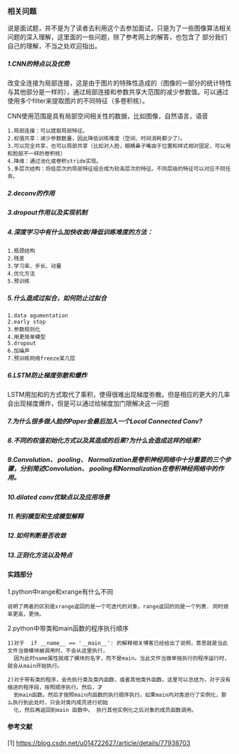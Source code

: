 ### 相关问题

说是面试题，并不是为了读者去利用这个去参加面试，只是为了一些图像算法相关问题的深入理解，这里面的一些问题，除了参考网上的解答，也包含了
部分我们自己的理解，不当之处欢迎指出。


##### 1.CNN的特点以及优势

   改变全连接为局部连接，这是由于图片的特殊性造成的（图像的一部分的统计特性与其他部分是一样的），通过局部连接和参数共享大范围的减少参数值。可以通过使用多个filter来提取图片的不同特征（多卷积核）。 
    
   CNN使用范围是具有局部空间相关性的数据，比如图像，自然语言，语音

    1.局部连接：可以提取局部特征。
    2.权值共享：减少参数数量，因此降低训练难度（空间、时间消耗都少了）。 
    3.可以完全共享，也可以局部共享（比如对人脸，眼睛鼻子嘴由于位置和样式相对固定，可以用和脸部不一样的卷积核）
    4.降维：通过池化或卷积stride实现。
    5.多层次结构：将低层次的局部特征组合成为较高层次的特征。不同层级的特征可以对应不同任务。
    
    
##### 2.deconv的作用

##### 3.dropout作用以及实现机制

##### 4.深度学习中有什么加快收敛/降低训练难度的方法： 

    1.瓶颈结构
    2.残差
    3.学习率、步长、动量
    4.优化方法
    5.预训练
    
##### 5.什么造成过拟合，如何防止过拟合

    1.data agumentation
    2.early stop
    3.参数规则化
    4.用更简单模型
    5.dropout
    6.加噪声
    7.预训练网络freeze某几层
    
##### 6.LSTM防止梯度弥散和爆炸 

   LSTM用加和的方式取代了乘积，使得很难出现梯度弥散。但是相应的更大的几率会出现梯度爆炸，但是可以通过给梯度加门限解决这一问题
   
##### 7.为什么很多做人脸的Paper会最后加入一个Local Connected Conv?

##### 8.不同的权值初始化方式以及其造成的后果?为什么会造成这样的结果?

##### 9.Convolution、 pooling、 Normalization是卷积神经网络中十分重要的三个步骤，分别简述Convolution、 pooling和Normalization在卷积神经网络中的作用。

##### 10.dilated conv优缺点以及应用场景

##### 11.判别模型和生成模型解释

##### 12.如何判断是否收敛

##### 13.正则化方法以及特点



#### 实践部分

1.python中range和xrange有什么不同

    说明了两者的区别是xrange返回的是一个可迭代的对象，range返回的则是一个列表. 同时效率更高，更快。
    
2.python中带类和main函数的程序执行顺序

    1)对于  if __name__ == '__main__': 的解释相关博客已经给出了说明，意思就是当此文件当做模块被调用时，不会从这里执行，
      因为此时name属性就成了模块的名字，而不是main。当此文件当做单独执行的程序运行时，就会从main开始执行。
      
    2)对于带有类的程序，会先执行类及类内函数，或者其他类外函数。这里可以总结为，对于没有缩进的程序段，按照顺序执行。然后，才
      到main函数。然后才按照main内函数的执行顺序执行。如果main内对类进行了实例化，那么执行到此处时，只会对类内成员进行初始
      化，然后再返回到main 函数中。 执行其他实例化之后对象的成员函数调用。



    
    
#### 参考文献

[1] https://blog.csdn.net/u014722627/article/details/77938703

